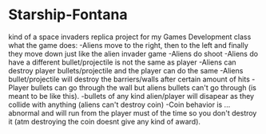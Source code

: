 # Starship-Fontana
kind of a space invaders replica project for my Games Development class
what the game does:
-Aliens move to the right, then to the left and finally they move down just like the alien invader game
-Aliens do shoot
-Aliens do have a different bullet/projectile is not the same as player
-Aliens can destroy player bullets/projectile and the player can do the same
-Aliens bullet/projectile will destroy the barriers/walls after certain amount of hits
-Player bullets can go through the wall but aliens bullets can't go through (is meant to be like this).
-bullets of any kind alien/player will disapear as they collide with anything (aliens can't destroy coin)
-Coin behavior is ... abnormal and will run from the player must of the time so you don't destroy it (atm destroying the coin doesnt give any kind of award).
